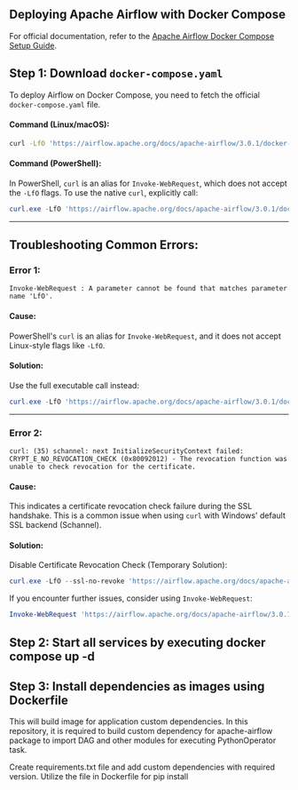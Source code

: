 ## Deploying Apache Airflow with Docker Compose

For official documentation, refer to the [Apache Airflow Docker Compose Setup Guide](https://airflow.apache.org/docs/apache-airflow/stable/howto/docker-compose/index.html).

## Step 1: Download `docker-compose.yaml`

To deploy Airflow on Docker Compose, you need to fetch the official `docker-compose.yaml` file.

#### **Command (Linux/macOS):**

```bash
curl -LfO 'https://airflow.apache.org/docs/apache-airflow/3.0.1/docker-compose.yaml'
```

#### **Command (PowerShell):**

In PowerShell, `curl` is an alias for `Invoke-WebRequest`, which does not accept the `-LfO` flags.
To use the native `curl`, explicitly call:

```powershell
curl.exe -LfO 'https://airflow.apache.org/docs/apache-airflow/3.0.1/docker-compose.yaml'
```

---

## Troubleshooting Common Errors:

### **Error 1:**

```plaintext
Invoke-WebRequest : A parameter cannot be found that matches parameter name 'LfO'.
```

#### **Cause:**

PowerShell's `curl` is an alias for `Invoke-WebRequest`, and it does not accept Linux-style flags like `-LfO`.

#### **Solution:**

Use the full executable call instead:

```powershell
curl.exe -LfO 'https://airflow.apache.org/docs/apache-airflow/3.0.1/docker-compose.yaml'
```

---

### **Error 2:**

```plaintext
curl: (35) schannel: next InitializeSecurityContext failed: CRYPT_E_NO_REVOCATION_CHECK (0x80092012) - The revocation function was unable to check revocation for the certificate.
```

#### **Cause:**

This indicates a certificate revocation check failure during the SSL handshake. This is a common issue when using `curl` with Windows' default SSL backend (Schannel).

#### **Solution:**

Disable Certificate Revocation Check (Temporary Solution):

```powershell
curl.exe -LfO --ssl-no-revoke 'https://airflow.apache.org/docs/apache-airflow/3.0.1/docker-compose.yaml'
```

If you encounter further issues, consider using `Invoke-WebRequest`:

```powershell
Invoke-WebRequest 'https://airflow.apache.org/docs/apache-airflow/3.0.1/docker-compose.yaml' -OutFile 'docker-compose.yaml'
```

## Step 2: Start all services by executing **docker compose up -d** 

## Step 3: Install dependencies as images using Dockerfile
This will build image for application custom dependencies. In this repository, it is required to build custom dependency for apache-airflow package to import DAG and other modules for executing PythonOperator task.

Create requirements.txt file and add custom dependencies with required version. Utilize the file in Dockerfile for pip install
